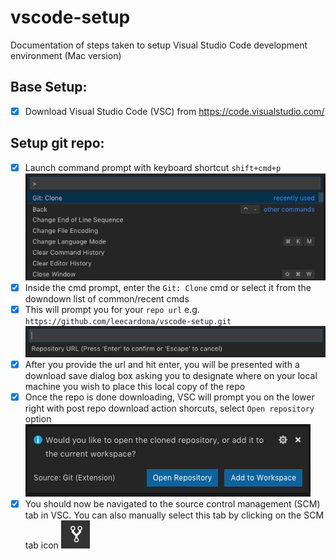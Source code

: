 # vscode-setup
Documentation of steps taken to setup Visual Studio Code development environment (Mac version)

## Base Setup:
- [X] Download Visual Studio Code (VSC) from https://code.visualstudio.com/

## Setup git repo:
- [X] Launch command prompt with keyboard shortcut `shift+cmd+p` ![vscode cmd prompt](https://raw.githubusercontent.com/leecardona/vscode-setup/master/assets/vscode_cmd_prompt.png)
- [X] Inside the cmd prompt, enter the `Git: Clone` cmd or select it from the downdown list of common/recent cmds
- [X] This will prompt you for your `repo url` e.g. `https://github.com/leecardona/vscode-setup.git` ![repo url prompt](https://github.com/leecardona/vscode-setup/blob/master/assets/repo_url_prompt.png?raw=true)
- [X] After you provide the url and hit enter, you will be presented with a download save dialog box asking you to designate where on your local machine you wish to place this local copy of the repo
- [X] Once the repo is done downloading, VSC will prompt you on the lower right with post repo download action shorcuts, select `Open repository` option ![Repo Action shortcuts](https://github.com/leecardona/vscode-setup/blob/master/assets/vscode_post_repo_add_actions_dialog.png?raw=true)
- [X] You should now be navigated to the source control management (SCM) tab in VSC. You can also manually select this tab by clicking on the SCM tab icon ![vscode SCM tab](https://github.com/leecardona/vscode-setup/blob/master/assets/vscode_src_ctr_tab.png?raw=true)
